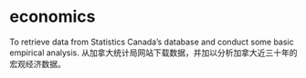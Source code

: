 # economics
To retrieve data from Statistics Canada’s database and conduct some basic empirical analysis. 从加拿大统计局网站下载数据，并加以分析加拿大近三十年的宏观经济数据。
